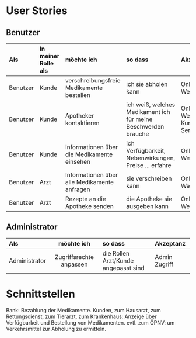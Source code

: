 # User Stories

## Benutzer

| **Als** | **In meiner Rolle als** | **möchte ich** | **so dass** | **Akzeptanz** |
| :------ | :----- | :------ | :-------- | :------ |
| Benutzer | Kunde | verschreibungsfreie Medikamente bestellen | ich sie abholen kann | Online Website |
| Benutzer | Kunde | Apotheker kontaktieren | ich weiß, welches Medikament ich für meine Beschwerden brauche | Online Website/ Kunden Service |
| Benutzer | Kunde | Informationen über die Medikamente einsehen | ich Verfügbarkeit, Nebenwirkungen, Preise ... erfahre | Online Website | 
| Benutzer | Arzt | Informationen über alle Medikamente anfragen | sie verschreiben kann | Online Website |
| Benutzer | Arzt | Rezepte an die Apotheke senden | die Apotheke sie ausgeben kann | Online Website |

## Administrator

| **Als** | **möchte ich** | **so dass** | **Akzeptanz** |
|:-----|:----------:|:-------------------|:-------------|
| Administrator | Zugriffsrechte anpassen | die Rollen Arzt/Kunde angepasst sind | Admin Zugriff |

# Schnittstellen

Bank: Bezahlung der Medikamente.
Kunden, zum Hausarzt, zum Rettungsdienst, zum Tierarzt, zum Krankenhaus: Anzeige über Verfügbarkeit und Bestellung von Medikamenten.
evtl. zum ÖPNV: um Verkehrsmittel zur Abholung zu ermitteln.